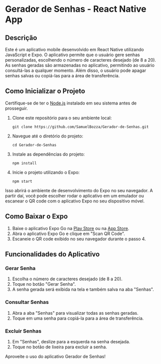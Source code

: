   <h1>Gerador de Senhas - React Native App</h1>

  <h2>Descrição</h2>

  <p>
    Este é um aplicativo mobile desenvolvido em React Native utilizando JavaScript e Expo. O aplicativo permite que o usuário gere senhas personalizadas, escolhendo o número de caracteres desejado (de 8 a 20). As senhas geradas são armazenadas no aplicativo, permitindo ao usuário consultá-las a qualquer momento. Além disso, o usuário pode apagar senhas salvas ou copiá-las para a área de transferência.
  </p>

  <h2>Como Inicializar o Projeto</h2>

  <p>Certifique-se de ter o <a href="https://nodejs.org/">Node.js</a> instalado em seu sistema antes de prosseguir.</p>

  <ol>
    <li>Clone este repositório para o seu ambiente local:</li>
    <pre><code>git clone https://github.com/SamuelBozza/Gerador-de-Senhas.git</code></pre>
  <li>Navegue até o diretório do projeto:</li>
  <pre><code>cd Gerador-de-Senhas</code></pre>

  <li>Instale as dependências do projeto:</li>
  <pre><code>npm install</code></pre>

  <li>Inicie o projeto utilizando o Expo:</li>
  <pre><code>npm start</code></pre>
   </ol>


  <p>Isso abrirá o ambiente de desenvolvimento do Expo no seu navegador. A partir daí, você pode escolher rodar o aplicativo em um emulador ou escanear o QR code com o aplicativo Expo no seu dispositivo móvel.</p>

  <h2>Como Baixar o Expo</h2>

  <ol>
    <li>Baixe o aplicativo Expo Go na <a href="https://play.google.com/store/apps/details?id=host.exp.exponent&hl=en">Play Store</a> ou na <a href="https://apps.apple.com/us/app/expo-go/id982107779">App Store</a>.</li>

  <li>Abra o aplicativo Expo Go e clique em "Scan QR Code".</li>

  <li>Escaneie o QR code exibido no seu navegador durante o passo 4.</li>
  </ol>

  <h2>Funcionalidades do Aplicativo</h2>

  <h3>Gerar Senha</h3>

  <ol>
    <li>Escolha o número de caracteres desejado (de 8 a 20).</li>
    <li>Toque no botão "Gerar Senha".</li>
    <li>A senha gerada será exibida na tela e também salva na aba "Senhas".</li>
  </ol>

  <h3>Consultar Senhas</h3>

  <ol>
    <li>Abra a aba "Senhas" para visualizar todas as senhas geradas.</li>
    <li>Toque em uma senha para copiá-la para a área de transferência.</li>
  </ol>

  <h3>Excluir Senhas</h3>

  <ol>
    <li>Em "Senhas", deslize para a esquerda na senha desejada.</li>
    <li>Toque no botão de lixeira para excluir a senha.</li>
  </ol>

  <p>Aproveite o uso do aplicativo Gerador de Senhas!</p>
